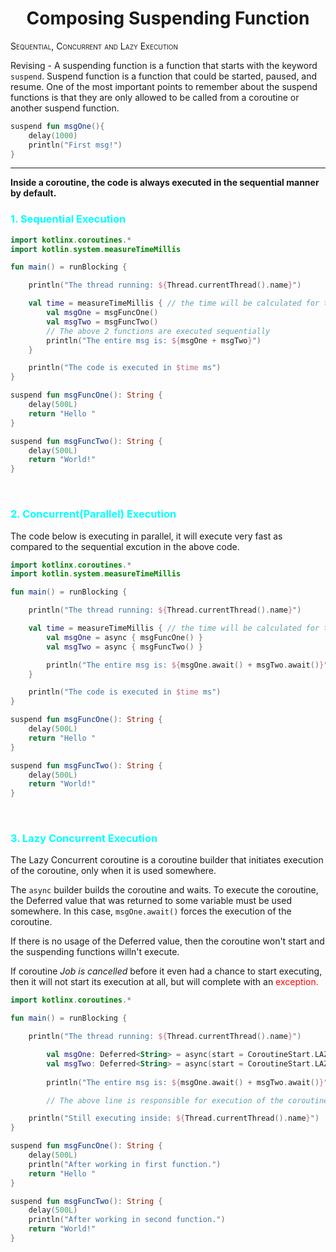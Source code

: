 # <center>Composing Suspending Function</center>

<span style="font-variant:small-caps">Sequential, Concurrent and Lazy Execution</span>

Revising -
A suspending function is a function that starts with the keyword `suspend`.
Suspend function is a function that could be started, paused, and resume. One of the most important points to remember about the suspend functions is that they are only allowed to be called from a coroutine or another suspend function.

```kotlin
suspend fun msgOne(){
    delay(1000)
    println("First msg!")
}
```

<hr>

**Inside a coroutine, the code is always executed in the sequential manner by default.**

### <span style="color:cyan">1. Sequential Execution</span>

```kotlin
import kotlinx.coroutines.*
import kotlin.system.measureTimeMillis

fun main() = runBlocking {

    println("The thread running: ${Thread.currentThread().name}")

    val time = measureTimeMillis { // the time will be calculated for the code inside this
        val msgOne = msgFuncOne()
        val msgTwo = msgFuncTwo()
        // The above 2 functions are executed sequentially
        println("The entire msg is: ${msgOne + msgTwo}")
    }

    println("The code is executed in $time ms")
}

suspend fun msgFuncOne(): String {
    delay(500L)
    return "Hello "
}

suspend fun msgFuncTwo(): String {
    delay(500L)
    return "World!"
}
```

<br/>

### <span style="color:cyan">2. Concurrent(Parallel) Execution</span>

The code below is executing in parallel, it will execute very fast as compared to the sequential excution in the above code.


```kotlin
import kotlinx.coroutines.*
import kotlin.system.measureTimeMillis

fun main() = runBlocking {

    println("The thread running: ${Thread.currentThread().name}")

    val time = measureTimeMillis { // the time will be calculated for the code inside this
        val msgOne = async { msgFuncOne() }
        val msgTwo = async { msgFuncTwo() }

        println("The entire msg is: ${msgOne.await() + msgTwo.await()}")
    }

    println("The code is executed in $time ms")
}

suspend fun msgFuncOne(): String {
    delay(500L)
    return "Hello "
}

suspend fun msgFuncTwo(): String {
    delay(500L)
    return "World!"
}
```

<br/>

### <span style="color:cyan">3. Lazy Concurrent Execution</span>

The Lazy Concurrent coroutine is a coroutine builder that initiates execution of the coroutine, only when it is used somewhere. 

The `async` builder builds the coroutine and waits. To execute the coroutine, the Deferred value that was returned to some variable must be used somewhere. In this case, `msgOne.await()` forces the execution of the coroutine.

If there is no usage of the Deferred value, then the coroutine won't start and the suspending functions willn't execute.

If coroutine *Job is cancelled* before it even had a chance to start executing, then it will not start its execution at all, but will complete with an <span style="color:red;">exception.

```kotlin
import kotlinx.coroutines.*

fun main() = runBlocking {

    println("The thread running: ${Thread.currentThread().name}")

        val msgOne: Deferred<String> = async(start = CoroutineStart.LAZY) { msgFuncOne() }
        val msgTwo: Deferred<String> = async(start = CoroutineStart.LAZY) { msgFuncTwo() }
        
        println("The entire msg is: ${msgOne.await() + msgTwo.await()}") //comment this, and coroutine won't execute

        // The above line is responsible for execution of the coroutine.

    println("Still executing inside: ${Thread.currentThread().name}")
}

suspend fun msgFuncOne(): String {
    delay(500L)
    println("After working in first function.")
    return "Hello "
}

suspend fun msgFuncTwo(): String {
    delay(500L)
    println("After working in second function.")
    return "World!"
}
```
